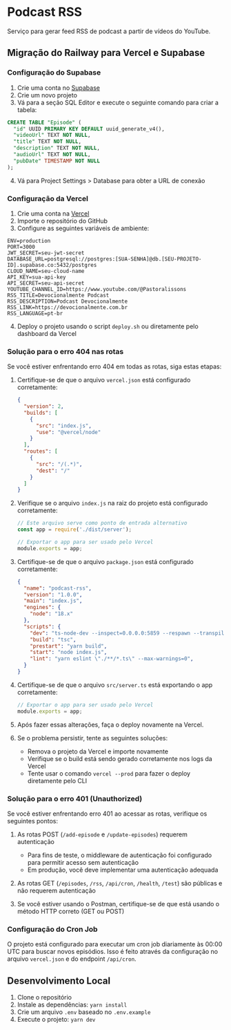 # Podcast RSS

Serviço para gerar feed RSS de podcast a partir de vídeos do YouTube.

## Migração do Railway para Vercel e Supabase

### Configuração do Supabase

1. Crie uma conta no [Supabase](https://supabase.com/)
2. Crie um novo projeto
3. Vá para a seção SQL Editor e execute o seguinte comando para criar a tabela:

```sql
CREATE TABLE "Episode" (
  "id" UUID PRIMARY KEY DEFAULT uuid_generate_v4(),
  "videoUrl" TEXT NOT NULL,
  "title" TEXT NOT NULL,
  "description" TEXT NOT NULL,
  "audioUrl" TEXT NOT NULL,
  "pubDate" TIMESTAMP NOT NULL
);
```

4. Vá para Project Settings > Database para obter a URL de conexão

### Configuração da Vercel

1. Crie uma conta na [Vercel](https://vercel.com/)
2. Importe o repositório do GitHub
3. Configure as seguintes variáveis de ambiente:

```
ENV=production
PORT=3000
JWT_SECRET=seu-jwt-secret
DATABASE_URL=postgresql://postgres:[SUA-SENHA]@db.[SEU-PROJETO-ID].supabase.co:5432/postgres
CLOUD_NAME=seu-cloud-name
API_KEY=sua-api-key
API_SECRET=seu-api-secret
YOUTUBE_CHANNEL_ID=https://www.youtube.com/@Pastoralissons
RSS_TITLE=Devocionalmente Podcast
RSS_DESCRIPTION=Podcast Devocionalmente
RSS_LINK=https://devocionalmente.com.br
RSS_LANGUAGE=pt-br
```

4. Deploy o projeto usando o script `deploy.sh` ou diretamente pelo dashboard da Vercel

### Solução para o erro 404 nas rotas

Se você estiver enfrentando erro 404 em todas as rotas, siga estas etapas:

1. Certifique-se de que o arquivo `vercel.json` está configurado corretamente:
   ```json
   {
     "version": 2,
     "builds": [
       {
         "src": "index.js",
         "use": "@vercel/node"
       }
     ],
     "routes": [
       {
         "src": "/(.*)",
         "dest": "/"
       }
     ]
   }
   ```

2. Verifique se o arquivo `index.js` na raiz do projeto está configurado corretamente:
   ```javascript
   // Este arquivo serve como ponto de entrada alternativo
   const app = require('./dist/server');

   // Exportar o app para ser usado pelo Vercel
   module.exports = app;
   ```

3. Certifique-se de que o arquivo `package.json` está configurado corretamente:
   ```json
   {
     "name": "podcast-rss",
     "version": "1.0.0",
     "main": "index.js",
     "engines": {
       "node": "18.x"
     },
     "scripts": {
       "dev": "ts-node-dev --inspect=0.0.0.0:5859 --respawn --transpile-only --project tsconfig.json --exit-child ./src/server.ts",
       "build": "tsc",
       "prestart": "yarn build",
       "start": "node index.js",
       "lint": "yarn eslint \"./**/*.ts\" --max-warnings=0",
     }
   }
   ```

4. Certifique-se de que o arquivo `src/server.ts` está exportando o app corretamente:
   ```typescript
   // Exportar o app para ser usado pelo Vercel
   module.exports = app;
   ```

5. Após fazer essas alterações, faça o deploy novamente na Vercel.

6. Se o problema persistir, tente as seguintes soluções:
   - Remova o projeto da Vercel e importe novamente
   - Verifique se o build está sendo gerado corretamente nos logs da Vercel
   - Tente usar o comando `vercel --prod` para fazer o deploy diretamente pelo CLI

### Solução para o erro 401 (Unauthorized)

Se você estiver enfrentando erro 401 ao acessar as rotas, verifique os seguintes pontos:

1. As rotas POST (`/add-episode` e `/update-episodes`) requerem autenticação
   - Para fins de teste, o middleware de autenticação foi configurado para permitir acesso sem autenticação
   - Em produção, você deve implementar uma autenticação adequada

2. As rotas GET (`/episodes`, `/rss`, `/api/cron`, `/health`, `/test`) são públicas e não requerem autenticação

3. Se você estiver usando o Postman, certifique-se de que está usando o método HTTP correto (GET ou POST)

### Configuração do Cron Job

O projeto está configurado para executar um cron job diariamente às 00:00 UTC para buscar novos episódios. Isso é feito através da configuração no arquivo `vercel.json` e do endpoint `/api/cron`.

## Desenvolvimento Local

1. Clone o repositório
2. Instale as dependências: `yarn install`
3. Crie um arquivo `.env` baseado no `.env.example`
4. Execute o projeto: `yarn dev` 